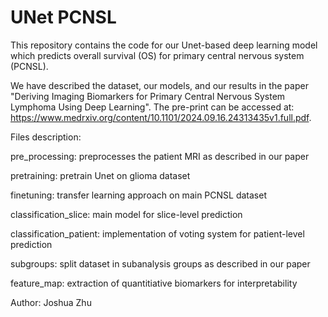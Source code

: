 # UNet PCNSL

This repository contains the code for our Unet-based deep learning model which predicts overall survival (OS) for primary central nervous system (PCNSL).

We have described the dataset, our models, and our results in the paper "Deriving Imaging Biomarkers for Primary Central Nervous System Lymphoma Using Deep Learning". 
The pre-print can be accessed at: https://www.medrxiv.org/content/10.1101/2024.09.16.24313435v1.full.pdf.


Files description:

pre_processing: preprocesses the patient MRI as described in our paper

pretraining: pretrain Unet on glioma dataset

finetuning: transfer learning approach on main PCNSL dataset

classification_slice: main model for slice-level prediction

classification_patient: implementation of voting system for patient-level prediction

subgroups: split dataset in subanalysis groups as described in our paper

feature_map: extraction of quantitiative biomarkers for interpretability 


Author:
Joshua Zhu
